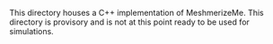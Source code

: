 This directory houses a C++ implementation of MeshmerizeMe. This directory
is provisory and is not at this point ready to be used for simulations.
